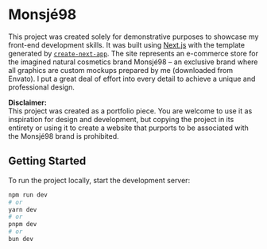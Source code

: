 # Monsjé98

This project was created solely for demonstrative purposes to showcase my front-end development skills. It was built using [Next.js](https://nextjs.org) with the template generated by [`create-next-app`](https://nextjs.org/docs/app/api-reference/cli/create-next-app). The site represents an e-commerce store for the imagined natural cosmetics brand Monsjé98 – an exclusive brand where all graphics are custom mockups prepared by me (downloaded from Envato). I put a great deal of effort into every detail to achieve a unique and professional design.

**Disclaimer:**  
This project was created as a portfolio piece. You are welcome to use it as inspiration for design and development, but copying the project in its entirety or using it to create a website that purports to be associated with the Monsjé98 brand is prohibited.

## Getting Started

To run the project locally, start the development server:

```bash
npm run dev
# or
yarn dev
# or
pnpm dev
# or
bun dev
